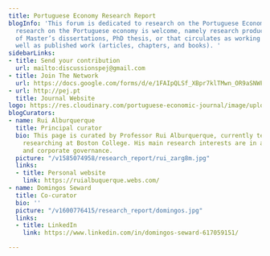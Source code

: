 ```yaml
---
title: Portuguese Economy Research Report
blogInfo: 'This forum is dedicated to research on the Portuguese Economy. All scientific
  research on the Portuguese economy is welcome, namely research produced in the context
  of Master’s dissertations, PhD thesis, or that circulates as working papers, as
  well as published work (articles, chapters, and books). '
sidebarLinks:
- title: Send your contribution
  url: mailto:discussionspej@gmail.com
- title: Join The Network
  url: https://docs.google.com/forms/d/e/1FAIpQLSf_XBpr7klTMwn_OR9aSNWFfmP9m663cqitoLqXwTidfNY9jQ/viewform
- url: http://pej.pt
  title: Journal Website
logo: https://res.cloudinary.com/portuguese-economic-journal/image/upload/v1585913410/research_report/perr_logo_j8egle.svg
blogCurators:
- name: Rui Alburquerque
  title: Principal curator
  bio: This page is curated by Professor Rui Alburquerque, currently teaching and
    researching at Boston College. His main research interests are in asset pricing
    and corporate governance.
  picture: "/v1585074958/research_report/rui_zarg8m.jpg"
  links:
  - title: Personal website
    link: https://ruialbuquerque.webs.com/
- name: Domingos Seward
  title: Co-curator
  bio: ''
  picture: "/v1600776415/research_report/domingos.jpg"
  links:
  - title: LinkedIn
    link: https://www.linkedin.com/in/domingos-seward-617059151/

---
```

